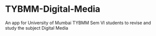 # TYBMM-Digital-Media
An app for University of Mumbai TYBMM Sem VI students to revise and study the subject Digital Media
